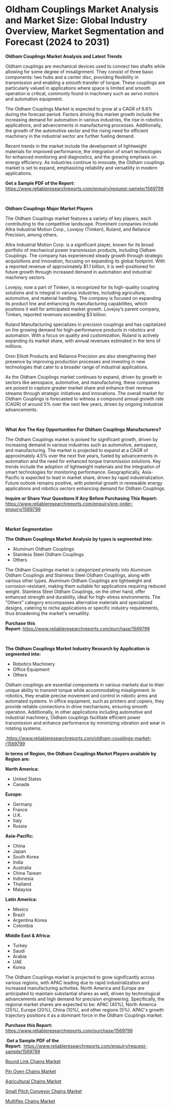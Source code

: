 <p><h1>Oldham Couplings Market Analysis and Market Size: Global Industry Overview, Market Segmentation and Forecast (2024 to 2031)</h1></p><p><strong>Oldham Couplings Market Analysis and Latest Trends</strong></p>
<p><p>Oldham couplings are mechanical devices used to connect two shafts while allowing for some degree of misalignment. They consist of three basic components: two hubs and a center disc, providing flexibility in transmission and enabling a smooth transfer of torque. These couplings are particularly valued in applications where space is limited and smooth operation is critical, commonly found in machinery such as servo motors and automation equipment.</p><p>The Oldham Couplings Market is expected to grow at a CAGR of 6.6% during the forecast period. Factors driving this market growth include the increasing demand for automation in various industries, the rise in robotics applications, and advancements in manufacturing processes. Additionally, the growth of the automotive sector and the rising need for efficient machinery in the industrial sector are further fueling demand. </p><p>Recent trends in the market include the development of lightweight materials for improved performance, the integration of smart technologies for enhanced monitoring and diagnostics, and the growing emphasis on energy efficiency. As industries continue to innovate, the Oldham couplings market is set to expand, emphasizing reliability and versatility in modern applications.</p></p>
<p><strong>Get a Sample PDF of the Report:&nbsp;</strong> <a href="https://www.reliableresearchreports.com/enquiry/request-sample/1569799?utm_campaign=7&utm_medium=2&utm_source=Github&utm_content=ia&utm_term=29122024&utm_id=oldham-couplings">https://www.reliableresearchreports.com/enquiry/request-sample/1569799</a></p>
<p>&nbsp;</p>
<p><strong>Oldham Couplings Major Market Players</strong></p>
<p><p>The Oldham Couplings market features a variety of key players, each contributing to the competitive landscape. Prominent companies include Altra Industrial Motion Corp., Lovejoy (Timken), Ruland, and Reliance Precision, among others. </p><p>Altra Industrial Motion Corp. is a significant player, known for its broad portfolio of mechanical power transmission products, including Oldham Couplings. The company has experienced steady growth through strategic acquisitions and innovation, focusing on expanding its global footprint. With a reported revenue of approximately $1.1 billion, it is well-positioned for future growth through increased demand in automation and industrial machinery sectors.</p><p>Lovejoy, now a part of Timken, is recognized for its high-quality coupling solutions and is integral in various industries, including agriculture, automotive, and material handling. The company is focused on expanding its product line and enhancing its manufacturing capabilities, which positions it well for anticipated market growth. Lovejoy’s parent company, Timken, reported revenues exceeding $3 billion.</p><p>Ruland Manufacturing specializes in precision couplings and has capitalized on the growing demand for high-performance products in robotics and automation. With a focus on quality and customization, Ruland is actively expanding its market share, with annual revenues estimated in the tens of millions.</p><p>Oren Elliott Products and Reliance Precision are also strengthening their presence by improving production processes and investing in new technologies that cater to a broader range of industrial applications.</p><p>As the Oldham Couplings market continues to expand, driven by growth in sectors like aerospace, automotive, and manufacturing, these companies are poised to capture greater market share and enhance their revenue streams through strategic initiatives and innovations. The overall market for Oldham Couplings is forecasted to witness a compound annual growth rate (CAGR) of around 5% over the next few years, driven by ongoing industrial advancements.</p></p>
<p>&nbsp;</p>
<p><strong>What Are The Key Opportunities For Oldham Couplings Manufacturers?</strong></p>
<p><p>The Oldham Couplings market is poised for significant growth, driven by increasing demand in various industries such as automotive, aerospace, and manufacturing. The market is projected to expand at a CAGR of approximately 4.5% over the next five years, fueled by advancements in automation and the need for enhanced torque transmission solutions. Key trends include the adoption of lightweight materials and the integration of smart technologies for monitoring performance. Geographically, Asia-Pacific is expected to lead in market share, driven by rapid industrialization. Future outlook remains positive, with potential growth in renewable energy applications and robotics sectors enhancing demand for Oldham Couplings.</p></p>
<p><strong>Inquire or Share Your Questions If Any Before Purchasing This Report:</strong> <a href="https://www.reliableresearchreports.com/enquiry/pre-order-enquiry/1569799?utm_campaign=7&utm_medium=2&utm_source=Github&utm_content=ia&utm_term=29122024&utm_id=oldham-couplings">https://www.reliableresearchreports.com/enquiry/pre-order-enquiry/1569799</a></p>
<p>&nbsp;</p>
<p><strong>Market Segmentation</strong></p>
<p><strong>The Oldham Couplings Market Analysis by types is segmented into:</strong></p>
<p><ul><li>Aluminum Oldham Couplings</li><li>Stainless Steel Oldham Couplings</li><li>Others</li></ul></p>
<p><p>The Oldham Couplings market is categorized primarily into Aluminum Oldham Couplings and Stainless Steel Oldham Couplings, along with various other types. Aluminum Oldham Couplings are lightweight and corrosion-resistant, making them suitable for applications requiring reduced weight. Stainless Steel Oldham Couplings, on the other hand, offer enhanced strength and durability, ideal for high-stress environments. The "Others" category encompasses alternative materials and specialized designs, catering to niche applications or specific industry requirements, thus broadening the market's versatility.</p></p>
<p><strong>Purchase this Report:&nbsp;</strong><a href="https://www.reliableresearchreports.com/purchase/1569799?utm_campaign=7&utm_medium=2&utm_source=Github&utm_content=ia&utm_term=29122024&utm_id=oldham-couplings">https://www.reliableresearchreports.com/purchase/1569799</a></p>
<p>&nbsp;</p>
<p><strong>The Oldham Couplings Market Industry Research by Application is segmented into:</strong></p>
<p><ul><li>Robotics Machinery</li><li>Office Equipment</li><li>Others</li></ul></p>
<p><p>Oldham couplings are essential components in various markets due to their unique ability to transmit torque while accommodating misalignment. In robotics, they enable precise movement and control in robotic arms and automated systems. In office equipment, such as printers and copiers, they provide reliable connections in drive mechanisms, ensuring smooth operation. Additionally, in other applications including automotive and industrial machinery, Oldham couplings facilitate efficient power transmission and enhance performance by minimizing vibration and wear in rotating systems.</p></p>
<p><a href="https://www.reliableresearchreports.com/oldham-couplings-market-r1569799?utm_campaign=7&utm_medium=2&utm_source=Github&utm_content=ia&utm_term=29122024&utm_id=oldham-couplings">&nbsp;https://www.reliableresearchreports.com/oldham-couplings-market-r1569799</a></p>
<p><strong>In terms of Region, the Oldham Couplings Market Players available by Region are:</strong></p>
<p>
    <p> <strong> North America: </strong>
        <ul>
            <li>United States</li>
            <li>Canada</li>
        </ul>
        </p> 
    <p> <strong> Europe: </strong>
        <ul>
            <li>Germany</li>
            <li>France</li>
            <li>U.K.</li>
            <li>Italy</li>
            <li>Russia</li>
        </ul>
        </p> 
    <p> <strong> Asia-Pacific: </strong>
        <ul>
            <li>China</li>
            <li>Japan</li>
            <li>South Korea</li>
            <li>India</li>
            <li>Australia</li>
            <li>China Taiwan</li>
            <li>Indonesia</li>
            <li>Thailand</li>
            <li>Malaysia</li>
        </ul>
        </p> 
    <p> <strong> Latin America: </strong>
        <ul>
            <li>Mexico</li>
            <li>Brazil</li>
            <li>Argentina Korea</li>
            <li>Colombia</li>
        </ul>
        </p> 
    <p> <strong> Middle East & Africa: </strong>
        <ul>
            <li>Turkey</li>
            <li>Saudi</li>
            <li>Arabia</li>
            <li>UAE</li>
            <li>Korea</li>
        </ul>
    </p>
    </p>
<p><p>The Oldham Couplings market is projected to grow significantly across various regions, with APAC leading due to rapid industrialization and increased manufacturing activities. North America and Europe are anticipated to maintain substantial shares as well, driven by technological advancements and high demand for precision engineering. Specifically, the regional market shares are expected to be: APAC (40%), North America (25%), Europe (20%), China (10%), and other regions (5%). APAC's growth trajectory positions it as a dominant force in the Oldham Couplings market.</p></p>
<p><strong>Purchase this Report: </strong><a href="https://www.reliableresearchreports.com/purchase/1569799?utm_campaign=7&utm_medium=2&utm_source=Github&utm_content=ia&utm_term=29122024&utm_id=oldham-couplings">https://www.reliableresearchreports.com/purchase/1569799</a></p>
<p>&nbsp;<strong>Get a Sample PDF of the Report:&nbsp;&nbsp;</strong><a href="https://www.reliableresearchreports.com/enquiry/request-sample/1569799?utm_campaign=7&utm_medium=2&utm_source=Github&utm_content=ia&utm_term=29122024&utm_id=oldham-couplings">https://www.reliableresearchreports.com/enquiry/request-sample/1569799</a></p>
<p><strong></strong></p>
<p><p><a href="https://github.com/gullattedenna/Market-Research-Report-List-1/blob/main/round-link-chains-market.md?utm_campaign=7&utm_medium=2&utm_source=Github&utm_content=ia&utm_term=29122024&utm_id=oldham-couplings">Round Link Chains Market</a></p><p><a href="https://github.com/bmorecock/Market-Research-Report-List-5/blob/main/pin-oven-chains-market.md?utm_campaign=7&utm_medium=2&utm_source=Github&utm_content=ia&utm_term=29122024&utm_id=oldham-couplings">Pin Oven Chains Market</a></p><p><a href="https://github.com/ilonaenterline65/Market-Research-Report-List-1/blob/main/agricultural-chains-market.md?utm_campaign=7&utm_medium=2&utm_source=Github&utm_content=ia&utm_term=29122024&utm_id=oldham-couplings">Agricultural Chains Market</a></p><p><a href="https://github.com/chungwimbu4/Market-Research-Report-List-1/blob/main/small-pitch-conveyor-chains-market.md?utm_campaign=7&utm_medium=2&utm_source=Github&utm_content=ia&utm_term=29122024&utm_id=oldham-couplings">Small Pitch Conveyor Chains Market</a></p><p><a href="https://github.com/AshrafKhan865/Market-Research-Report-List-1/blob/main/multiflex-chains-market.md?utm_campaign=7&utm_medium=2&utm_source=Github&utm_content=ia&utm_term=29122024&utm_id=oldham-couplings">Multiflex Chains Market</a></p></p>
